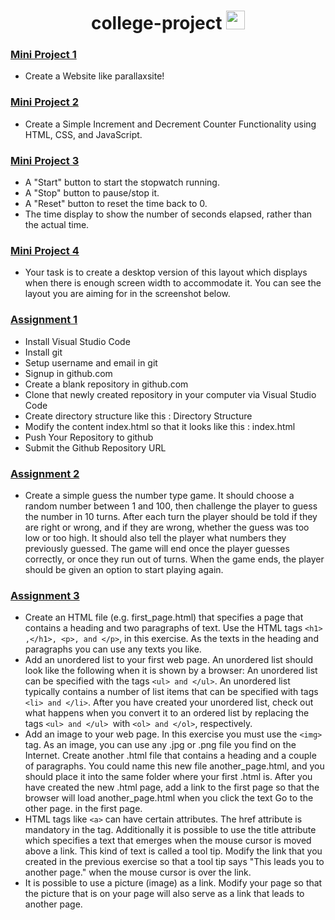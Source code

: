 <h1 align="center">college-project <img src="https://media.giphy.com/media/WUlplcMpOCEmTGBtBW/giphy.gif" width="30"></h1>

### [Mini Project 1](https://github.com/anujvaghani0/college-project/tree/master/190420116070_mp1)
- Create a Website like parallaxsite!

### [Mini Project 2](https://github.com/anujvaghani0/college-project/tree/master/190420116070_mp2)
- Create a Simple Increment and Decrement Counter Functionality using HTML, CSS, and JavaScript.

### [Mini Project 3](https://github.com/anujvaghani0/college-project/tree/master/190420116070_mp3)
- A "Start" button to start the stopwatch running.
- A "Stop" button to pause/stop it.
- A "Reset" button to reset the time back to 0.
- The time display to show the number of seconds elapsed, rather than the actual time.


### [Mini Project 4](https://github.com/anujvaghani0/college-project/tree/master/190420116070_mp4)
- Your task is to create a desktop version of this layout which displays when there is enough screen width to accommodate it. You can see the layout you are aiming for in the screenshot below.

### [Assignment 1](https://github.com/anujvaghani0/college-project/tree/master/Assignment1)
- Install Visual Studio Code
- Install git
- Setup username and email in git
- Signup in github.com
- Create a blank repository in github.com
- Clone that newly created repository in your computer via Visual Studio Code
- Create directory structure like this : Directory Structure
- Modify the content index.html so that it looks like this : index.html
- Push Your Repository to github
- Submit the Github Repository URL

### [Assignment 2](https://github.com/anujvaghani0/college-project/tree/master/Assignment2)
- Create a simple guess the number type game. It should choose a random number between 1 and 100, then challenge the player to guess the number in 10 turns. After each turn the player should be told if they are right or wrong, and if they are wrong, whether the guess was too low or too high. It should also tell the player what numbers they previously guessed. The game will end once the player guesses correctly, or once they run out of turns. When the game ends, the player should be given an option to start playing again.

### [Assignment 3](https://github.com/anujvaghani0/college-project/tree/master/Assignment3)
-  Create an HTML file (e.g. first_page.html) that specifies a page that contains a heading and two paragraphs of text. Use the HTML tags ```<h1> ,</h1>, <p>, and </p>```, in this exercise. As the texts in the heading and paragraphs you can use any texts you like.
- Add an unordered list to your first web page. An unordered list should look like the following when it is shown by a browser:  An unordered list can be specified       with the tags ```<ul> and </ul>```.  An unordered list typically contains a number of list items that can be specified with tags ```<li> and </li>```.  After you have created  your unordered list, check out what happens when you convert it to an ordered list by replacing the tags ```<ul> and </ul> ```with ```<ol> and </ol>```, respectively. 
- Add an image to your web page. In this exercise you must use the ```<img> ```tag. As an image, you can use any .jpg or .png file you find on the Internet.
  Create another .html file that contains a heading and a couple of paragraphs. You could name this new file another_page.html, and you should place it into the same      folder where your first .html is. After you have created the new .html page, add a link to the first page so that the browser will load another_page.html when you    click the text Go to the other page. in the first page. 
- HTML tags like ```<a>``` can have certain attributes. The href attribute is mandatory in the <a> tag. Additionally it is possible to use the title attribute which specifies a text that emerges when the mouse cursor is moved above a link. This kind of text is called a tool tip. Modify the link that you created in the previous exercise so that a tool tip says "This leads you to another page." when the mouse cursor is over the link.
- It is possible to use a picture (image) as a link. Modify your page so that the picture that is on your page will also serve as a link that leads to another page.
